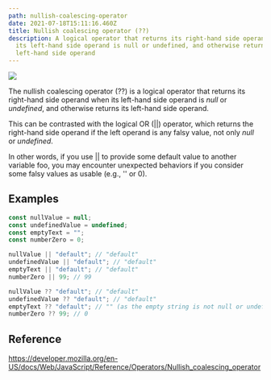 ```yaml
---
path: nullish-coalescing-operator
date: 2021-07-18T15:11:16.460Z
title: Nullish coalescing operator (??)
description: A logical operator that returns its right-hand side operand when
  its left-hand side operand is null or undefined, and otherwise returns its
  left-hand side operand
---
```

![](https://www.computerhope.com/jargon/j/javascript.png)

The nullish coalescing operator (??) is a logical operator that returns its right-hand side operand when its left-hand side operand is *null* or *undefined*, and otherwise returns its left-hand side operand.

This can be contrasted with the logical OR (||) operator, which returns the right-hand side operand if the left operand is any falsy value, not only *null* or *undefined*.

In other words, if you use || to provide some default value to another variable foo, you may encounter unexpected behaviors if you consider some falsy values as usable (e.g., '' or 0).

## Examples

```javascript
const nullValue = null;
const undefinedValue = undefined;
const emptyText = "";
const numberZero = 0;

nullValue || "default"; // "default"
undefinedValue || "default"; // "default"
emptyText || "default"; // "default"
numberZero || 99; // 99

nullValue ?? "default"; // "default"
undefinedValue ?? "default"; // "default"
emptyText ?? "default"; // "" (as the empty string is not null or undefined)
numberZero ?? 99; // 0
```

## Reference

https://developer.mozilla.org/en-US/docs/Web/JavaScript/Reference/Operators/Nullish_coalescing_operator